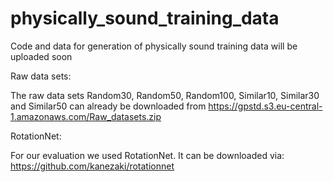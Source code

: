 # physically_sound_training_data
Code and data for generation of physically sound training data will be uploaded soon

Raw data sets:

The raw data sets Random30, Random50, Random100, Similar10, Similar30 and Similar50 can already be downloaded from https://gpstd.s3.eu-central-1.amazonaws.com/Raw_datasets.zip



RotationNet:

For our evaluation we used RotationNet. It can be downloaded via:
https://github.com/kanezaki/rotationnet


